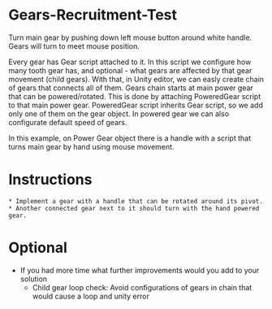 # Gears-Recruitment-Test


Turn main gear by pushing down left mouse button around white handle. Gears will turn to meet mouse position.

Every gear has Gear script attached to it. In this script we configure how many tooth gear has, and optional - what gears are affected by that gear movement (child gears).
With that, in Unity editor, we can easly create chain of gears that connects all of them. Gears chain starts at main power gear that can be powered/rotated.
This is done by attaching PoweredGear script to that main power gear. PoweredGear script inherits Gear script, so we add only one of them on the gear object.
In powered gear we can also configurate default speed of gears.

In this example, on Power Gear object there is a handle with a script that turns main gear by hand using mouse movement.


# Instructions
	* Implement a gear with a handle that can be rotated around its pivot. 
	* Another connected gear next to it should turn with the hand powered gear.

# Optional
  - If you had more time what further improvements would you add to your solution
      - Child gear loop check: Avoid configurations of gears in chain that would cause a loop and unity error
